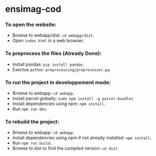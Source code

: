 # ensimag-cod

### To open the website:
- Browse to webapp/dist: `cd webapp/dist`.
- Open `index.html` in a web browser.

### To preprocess the files (Already Done):
- Install pandas: `pip install pandas`.
- Exectue `python preprocessing/preprocessor.py`.

### To run the project in developpement mode:
- Browse to webapp: `cd webapp`.
- Install parcel globally: `sudo npm install -g parcel-bundler`.
- Install dependencies using npm: `npm install`.
- Run `npm run dev`.

### To rebuild the project:
- Browse to webapp: `cd webapp`.
- Install dependencies using npm if not already installed: `npm install`.
- Run `npm run build`.
- Browse to dist to find the compiled version: `cd dist`.
